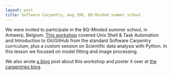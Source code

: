 ```yaml
---
layout: post
title: Software Carpentry, Aug 208, BQ-Minded summer school
---
```

We were invited to participate in the BQ-Minded summer school, in Antwerp, Belgium. [This workshop](https://esciencecenter-digital-skills.github.io/2018-08-29-BQMinded/) covered Unix Shell & Task Automation and Introduction to Git/GitHub from the standard Software Carpentry curriculum, plus a custom session on Scientific data analysis with Python. In this lesson we focused on model fitting and image processing.

We also wrote [a blog](https://blog.esciencecenter.nl/want-to-organize-a-workshop-on-image-processing-5727d2347de2) post about this workshop and poster it over at [the carpentries blog](https://carpentries.org/blog/2018/09/image_processing_resources/).
